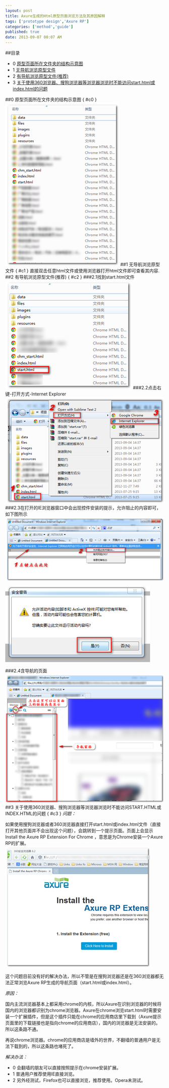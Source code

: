 ```yaml
---
layout: post
title: Axure生成的Html原型页面浏览方法及其原因解释
tags: ['prototype design','Axure RP']
categories: ['method','guide']
published: true
date: 2013-09-07 00:07 AM
---
```


##目录
-  0	[原型页面所在文件夹的结构示意图](#c0)
-  1	[无导航浏览原型文件](#c1)
-  2	[有导航浏览原型文件(推荐)](#c2)
-  3	[关于使用360浏览器、搜狗浏览器等浏览器浏览时不能访问start.html或index.html的问题](#c3)

<!--break-->

##0	原型页面所在文件夹的结构示意图 { #c0 }
![How-to-browser-the-start-file](/assets/2013-09-06_235128.png)
##1	无导航浏览原型文件 { #c1 }
直接双击任意html文件或使用浏览器打开html文件即可查看其内容.
##2	有导航浏览原型文件(推荐) { #c2 }
###2.1找到start.html文件
![How-to-browser-the-start-file](/assets/2013-09-07_000431.png)
###2.2点击右键-打开方式-Internet Explorer
![How-to-browser-the-start-file](/assets/2013-09-06_235258.png)
###2.3在打开的IE浏览器窗口中会出现控件安装的提示，允许阻止的内容即可，如下图所示
![How-to-browser-the-start-file](/assets/2013-09-06_235344.png)

![How-to-browser-the-start-file](/assets/2013-09-06_235418.png)

###2.4含导航的页面
![How-to-browser-the-start-file](/assets/2013-09-06_235611.png)
##3	关于使用360浏览器、搜狗浏览器等浏览器浏览时不能访问START.HTML或INDEX.HTML的问题 { #c3 }
*问题：*

如果使用搜狗浏览器或者360浏览器直接打开start.html或index.html文件（直接打开其他页面并不会出现这个问题），会跳转到一个提示页面。页面上会显示Install the Axure RP Extension For Chrome ，意思是为Chrome安装一个Axure RP的扩展。
![How-to-browser-the-start-file](/assets/2013-09-07_000233.png)

这个问题目前没有好的解决办法，所以不管是在搜狗浏览器还是在360浏览器都无法正常浏览Axure RP生成的导航页面（start.html或index.html）。

*原因：*

国内主流浏览器基本上都采用chrome的内核，所以Axure在识别浏览器的时候将国内的浏览器都识别为chrome浏览器。Axure在chrome浏览start.html时需要安装一个扩展插件，但是这个插件只能在chrome的应用商店里下载到（Axure提示页面里的下载链接也是指向chrome的应用商店），国内的浏览器是无法安装的。所以这条路不通。

再说chrome浏览器。chrome的应用商店是墙外的世界，不翻墙的普通用户是无法下载到的，所以这条路也堵死了。

*解决办法：*
-  0 会翻墙的朋友可以直接按照提示在chrome安装扩展。
-  1 普通用户推荐使用IE直接浏览。
-  2 另外经测试，Firefox也可以直接浏览，推荐使用。Opera未测试。
